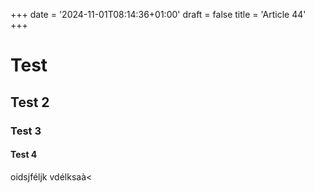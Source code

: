 +++
date = '2024-11-01T08:14:36+01:00'
draft = false
title = 'Article 44'
+++
# Test
## Test 2 
### Test 3
#### Test 4
oidsjféljk vdélksaà<